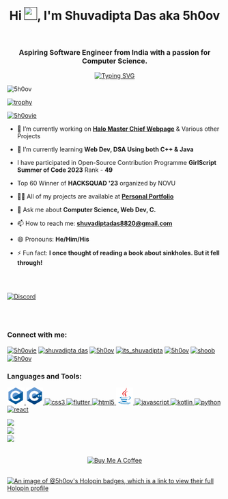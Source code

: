 
<img src="https://www.animatedimages.org/data/media/562/animated-line-image-0111.gif" width="1000" height="2" />
<h1 align="center">Hi <a href=""><img src="https://raw.githubusercontent.com/MartinHeinz/MartinHeinz/master/wave.gif" width="30" height="30"/></a>, I'm Shuvadipta Das aka 5h0ov</h1>
<img src="https://www.animatedimages.org/data/media/562/animated-line-image-0111.gif" width="1000" height="2" />

<h3 align="center">Aspiring Software Engineer from India with a passion for Computer Science.</h3>

<p align="center"> 
  <a href="https://git.io/typing-svg"><img src="https://readme-typing-svg.demolab.com?font=Fira+Code&size=25&pause=1000&center=true&vCenter=true&width=500&lines=Shuvadipta+Das;Aspiring+Software+Engineer;Learning+Full+Stack+Web+Dev;Passion+For+Computer+Science;Hope+you+are+having+a+nice+day!" alt="Typing SVG" /></a> 
  </p>

<p align="left"> <img src="https://komarev.com/ghpvc/?username=5h0ov&label=Profile%20views&color=0e75b6&style=flat" alt="5h0ov" /> </p>

[![trophy](https://github-profile-trophy.vercel.app/?username=5h0ov&theme=radical)]()

<p align="left"> <a href="https://twitter.com/5h0ovie" target="_blank"><img src="https://img.shields.io/twitter/follow/5h0ovie?logo=twitter&style=for-the-badge" alt="5h0ovie" /></a> </p>

- 🔭 I’m currently working on **[Halo Master Chief Webpage](https://github.com/5h0ov/Halo-Master-Chief-Page)** & Various other Projects

- 🌱 I’m currently learning **Web Dev, DSA Using both C++ & Java**
  
- I have participated in Open-Source Contribution Programme **GirlScript Summer of Code 2023** Rank - **49**

- Top 60 Winner of **HACKSQUAD '23** organized by NOVU

- 👨‍💻 All of my projects are available at **[Personal Portfolio](https://5h0ov.github.io/Personal-Portfolio/)**

- 💬 Ask me about **Computer Science, Web Dev, C.**

- 📫 How to reach me: **shuvadiptadas8820@gmail.com**

- 😄 Pronouns: **He/Him/His**

- ⚡ Fun fact: **I once thought of reading a book about sinkholes. But it fell through!**
<br>
<br>

[![Discord](https://discord.c99.nl/widget/theme-2/340577779051528192.png)](https://discordapp.com/users/shoob#3531)

<br>
<br>

<h3 align="left">Connect with me:</h3>
<p align="left">
<a href="https://twitter.com/5h0ovie" target="_blank"><img align="center" src="https://user-images.githubusercontent.com/74038190/241765460-cc4fe88c-7f7a-41d8-b449-34b7a178c1c6.gif" alt="5h0ovie" height="40" width="40" /></a>
<a href="https://linkedin.com/in/shuvadipta-das-915b28216/" target="_blank"><img align="center" src="https://user-images.githubusercontent.com/74038190/235294012-0a55e343-37ad-4b0f-924f-c8431d9d2483.gif" alt="shuvadipta das" height="40" width="40" /></a>
<a href="https://codesandbox.com/5h0ov" target="_blank"><img align="center" src="https://raw.githubusercontent.com/rahuldkjain/github-profile-readme-generator/master/src/images/icons/Social/codesandbox.svg" alt="5h0ov" height="40" width="40" /></a>
<a href="https://instagram.com/its_shuvadipta" target="_blank"><img align="center" src="https://user-images.githubusercontent.com/74038190/235294013-a33e5c43-a01c-43f6-b44d-a406d8b4ab75.gif" alt="its_shuvadipta" height="40" width="40" /></a>
<a href="https://www.youtube.com/c/5h0ov" target="_blank"><img align="center" src="https://user-images.githubusercontent.com/74038190/235294007-de441046-823e-4eff-89bf-d4df52858b65.gif" alt="5h0ov" height="40" width="40" /></a>
<a href="https://www.codechef.com/users/shoob" target="_blank"><img align="center" src="https://i.pinimg.com/564x/c5/d9/fc/c5d9fc1e18bcf039f464c2ab6cfb3eb6.jpg" alt="shoob" height="30" width="40" /></a>
<a href="https://www.hackerrank.com/5h0ov" target="_blank"><img align="center" src="https://raw.githubusercontent.com/rahuldkjain/github-profile-readme-generator/master/src/images/icons/Social/hackerrank.svg" alt="5h0ov" height="40" width="40" /></a>
</p>

<h3 align="left">Languages and Tools:</h3>
<p align="left"> <a href="https://www.cprogramming.com/" target="_blank" rel="noreferrer"> <img src="https://raw.githubusercontent.com/devicons/devicon/master/icons/c/c-original.svg" alt="c" width="40" height="40"/> </a> <a href="https://www.w3schools.com/cpp/" target="_blank" rel="noreferrer"> <img src="https://raw.githubusercontent.com/devicons/devicon/master/icons/cplusplus/cplusplus-original.svg" alt="cplusplus" width="40" height="40"/> </a> <a href="https://www.w3schools.com/css/" target="_blank" rel="noreferrer"> <img src="https://user-images.githubusercontent.com/74038190/238200428-67f477ed-6624-42da-99f0-1a7b1a16eecb.gif" alt="css3" width="40" height="40"/> </a> <a href="https://flutter.dev" target="_blank" rel="noreferrer"> <img src="https://www.vectorlogo.zone/logos/flutterio/flutterio-icon.svg" alt="flutter" width="40" height="40"/> </a> <a href="https://www.w3.org/html/" target="_blank" rel="noreferrer"> <img src="https://user-images.githubusercontent.com/74038190/238200426-29fd6286-4e7b-4d6c-818f-c4765d5e39a9.gif" alt="html5" width="40" height="40"/> </a> <a href="https://www.java.com" target="_blank" rel="noreferrer"> <img src="https://raw.githubusercontent.com/devicons/devicon/master/icons/java/java-original.svg" alt="java" width="40" height="40"/> </a> <a href="https://developer.mozilla.org/en-US/docs/Web/JavaScript" target="_blank" rel="noreferrer"> <img src="https://user-images.githubusercontent.com/74038190/212257454-16e3712e-945a-4ca2-b238-408ad0bf87e6.gif" alt="javascript" width="40" height="40"/> </a> <a href="https://kotlinlang.org" target="_blank" rel="noreferrer"> <img src="https://www.vectorlogo.zone/logos/kotlinlang/kotlinlang-icon.svg" alt="kotlin" width="40" height="40"/> </a> <a href="https://www.python.org" target="_blank" rel="noreferrer"> <img src="https://user-images.githubusercontent.com/74038190/212257472-08e52665-c503-4bd9-aa20-f5a4dae769b5.gif" alt="python" width="40" height="40"/> </a> <a href="https://reactjs.org/" target="_blank" rel="noreferrer"> <img src="https://user-images.githubusercontent.com/74038190/212257467-871d32b7-e401-42e8-a166-fcfd7baa4c6b.gif" alt="react" width="40" height="40"/> </a> </p>

![](https://github-readme-stats.vercel.app/api?username=5h0ov&theme=aura&hide_border=false&include_all_commits=false&count_private=false)<br/>
![](https://github-readme-streak-stats.herokuapp.com/?user=5h0ov&theme=aura&hide_border=false)<br/>
![](https://github-readme-stats.vercel.app/api/top-langs/?username=5h0ov&theme=aura&hide_border=false&include_all_commits=false&count_private=false&layout=compact)


<!----------------------------------------------- Buy Me A Coffee ------------------------------------------------>
<img src="https://www.animatedimages.org/data/media/562/animated-line-image-0111.gif" width="1000" height="2" />       
<div align="center">
    <a href="https://www.buymeacoffee.com/shoob" target="_blank"><img src="https://cdn.buymeacoffee.com/buttons/v2/default-violet.png" alt="Buy Me A Coffee"             style="height: 60px !important;width: 217px !important;" >
    </a>
</div>
<img src="https://www.animatedimages.org/data/media/562/animated-line-image-0111.gif" width="1000" height="2" />


[![An image of @5h0ov's Holopin badges, which is a link to view their full Holopin profile](https://holopin.me/5h0ov)](https://holopin.io/@5h0ov)
